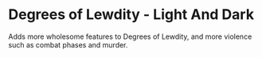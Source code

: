 # Degrees of Lewdity - Light And Dark
Adds more wholesome features to Degrees of Lewdity, and more violence such as combat phases and murder.
